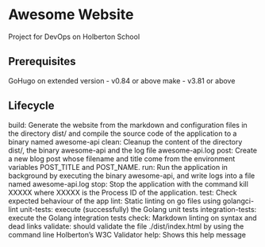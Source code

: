 # Awesome Website

Project for DevOps on Holberton School

## Prerequisites

GoHugo on extended version - v0.84 or above
make - v3.81 or above

## Lifecycle

build: Generate the website from the markdown and configuration files in the directory dist/ and compile the source code of the application to a binary named awesome-api
clean: Cleanup the content of the directory dist/, the binary awesome-api and the log file awesome-api.log post: Create a new blog post whose filename and title come from the environment variables POST_TITLE and POST_NAME.
run: Run the application in background by executing the binary awesome-api, and write logs into a file named awesome-api.log stop: Stop the application with the command kill XXXXX where XXXXX is the Process ID of the application.
test: Check expected behaviour of the app lint: Static linting on go files using golangci-lint unit-tests: execute (successfully) the Golang unit tests integration-tests: execute the Golang integration tests check: Markdown linting on syntax and dead links validate: should validate the file ./dist/index.html by using the command line Holberton’s W3C Validator help: Shows this help message
